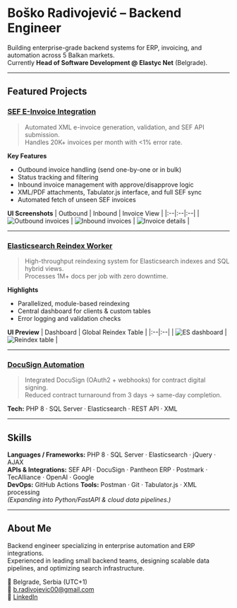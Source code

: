 # Boško Radivojević – Backend Engineer

Building enterprise-grade backend systems for ERP, invoicing, and automation across 5 Balkan markets.  
Currently **Head of Software Development @ Elastyc Net** (Belgrade).

---

## Featured Projects

### [SEF E-Invoice Integration](https://github.com/BRadivojevic/sef-einvoice-php)
> Automated XML e-invoice generation, validation, and SEF API submission.  
> Handles 20K+ invoices per month with <1% error rate.

**Key Features**
- Outbound invoice handling (send one-by-one or in bulk)
- Status tracking and filtering
- Inbound invoice management with approve/disapprove logic
- XML/PDF attachments, Tabulator.js interface, and full SEF sync
- Automated fetch of unseen SEF invoices

**UI Screenshots**
| Outbound | Inbound | Invoice View |
|:--|:--|:--|
| ![Outbound invoices](.docs/outbound-invoice-sc-1.png) | ![Inbound invoices](.docs/inbound-invoice-sc-2.png) | ![Invoice details](.docs/invoice-sc-1.png) |

---

### [Elasticsearch Reindex Worker](https://github.com/BRadivojevic/php-elasticsearch-reindex-workers)
> High-throughput reindexing system for Elasticsearch indexes and SQL hybrid views.  
> Processes 1M+ docs per job with zero downtime.

**Highlights**
- Parallelized, module-based reindexing
- Central dashboard for clients & custom tables
- Error logging and validation checks

**UI Preview**
| Dashboard | Global Reindex Table |
|:--|:--|
| ![ES dashboard](.docs/elasticsearch-dash-sc-1.png) | ![Reindex table](.docs/elasticsearch-sc-3.png) |

---

### [DocuSign Automation](https://github.com/BRadivojevic/docusign-integration-php)
> Integrated DocuSign (OAuth2 + webhooks) for contract digital signing.  
> Reduced contract turnaround from 3 days → same-day completion.

**Tech:** PHP 8 · SQL Server · Elasticsearch · REST API · XML

---

## Skills
**Languages / Frameworks:** PHP 8 · SQL Server · Elasticsearch · jQuery · AJAX  
**APIs & Integrations:** SEF API · DocuSign · Pantheon ERP · Postmark · TecAlliance · OpenAI · Google  
**DevOps:** GitHub Actions 
**Tools:** Postman · Git · Tabulator.js · XML processing  
*(Expanding into Python/FastAPI & cloud data pipelines.)*

---

## About Me
Backend engineer specializing in enterprise automation and ERP integrations.  
Experienced in leading small backend teams, designing scalable data pipelines, and optimizing search infrastructure.

📍 Belgrade, Serbia (UTC+1)  
📧 [b.radivojevic00@gmail.com](mailto:b.radivojevic00@gmail.com)  
🔗 [LinkedIn](https://linkedin.com/in/bosko-radivojevic-94a783238)
